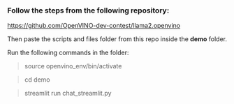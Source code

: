 ### Follow the steps from the following repository:

https://github.com/OpenVINO-dev-contest/llama2.openvino

Then paste the scripts and files folder from this repo inside the **demo** folder.

Run the following commands in the folder:

> source openvino_env/bin/activate

> cd demo

> streamlit run chat_streamlit.py


